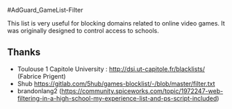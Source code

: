 #AdGuard_GameList-Filter

This list is very useful for blocking domains related to online video games.
It was originally designed to control access to schools.

## Thanks
- Toulouse 1 Capitole University : http://dsi.ut-capitole.fr/blacklists/ (Fabrice Prigent)
- Shub https://gitlab.com/5hub/games-blocklist/-/blob/master/filter.txt
- brandonlang2 (https://community.spiceworks.com/topic/1972247-web-filtering-in-a-high-school-my-experience-list-and-ps-script-included)
